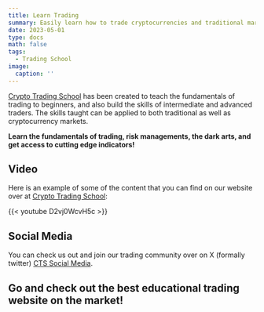 ```yaml
---
title: Learn Trading
summary: Easily learn how to trade cryptocurrencies and traditional markets with Crypto Trading School!
date: 2023-05-01
type: docs
math: false
tags:
  - Trading School
image:
  caption: ''
---
```


[Crypto Trading School](https://cryptotradingschool.io) has been created to teach the fundamentals of trading to beginners, and also build the skills of intermediate and advanced traders. The skills taught can be applied to both traditional as well as cryptocurrency markets.

**Learn the fundamentals of trading, risk managements, the dark arts, and get access to cutting edge indicators!**

## Video

Here is an example of some of the content that you can find on our website over at [Crypto Trading School](https://cryptotradingschool.io):

{{< youtube D2vj0WcvH5c >}}

## Social Media

You can check us out and join our trading community over on X (formally twitter)  [CTS Social Media](https://x.com/CTSsocialmedia).


## Go and check out the best educational trading website on the market!
